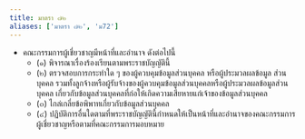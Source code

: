 ```yaml
---
title: มาตรา ๗๒
aliases: ['มาตรา ๗๒', 'ม72']
---
```


- คณะกรรมการผู้เชี่ยวชาญมีหน้าที่และอำนาจ ดังต่อไปนี้
  - (๑) พิจารณาเรื่องร้องเรียนตามพระราชบัญญัตินี้
  - (๒) ตรวจสอบการกระทำใด ๆ ของผู้ควบคุมข้อมูลส่วนบุคคล หรือผู้ประมวลผลข้อมูล ส่วนบุคคล รวมทั้งลูกจ้างหรือผู้รับจ้างของผู้ควบคุมข้อมูลส่วนบุคคลหรือผู้ประมวลผลข้อมูลส่วนบุคคล เกี่ยวกับข้อมูลส่วนบุคคลที่ก่อให้เกิดความเสียหายแก่เจ้าของข้อมูลส่วนบุคคล
  - (๓) ไกล่เกลี่ยข้อพิพาทเกี่ยวกับข้อมูลส่วนบุคคล
  - (๔) ปฏิบัติการอื่นใดตามที่พระราชบัญญัตินี้กำหนดให้เป็นหน้าที่และอำนาจของคณะกรรมการ ผู้เชี่ยวชาญหรือตามที่คณะกรรมการมอบหมาย
